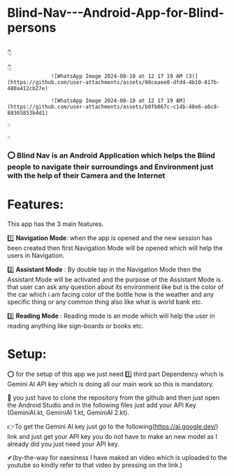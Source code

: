 ﻿# Blind-Nav---Android-App-for-Blind-persons

                                                                           👇
                                                                           👇
                  ![WhatsApp Image 2024-08-10 at 12 17 19 AM (3)](https://github.com/user-attachments/assets/08ceaee8-dfd4-4b10-817b-480a412cb27e)  

                  ![WhatsApp Image 2024-08-10 at 12 17 19 AM](https://github.com/user-attachments/assets/b0fb067c-c14b-48e6-a6c8-88365853b4d1)
                                                                           ☝
                                                                           ☝


### ⭕ Blind Nav is an Android Application which helps the Blind people to navigate their surroundings and Environment just with the help of their Camera and the Internet 

# Features:

This app has the 3 main features.


1️⃣ **Navigation Mode**: when the app is opened and the new session has been created then first Navigation Mode will be opened which will help the users in Navigation.


2️⃣ **Assistant Mode** : By double tap in the Navigation Mode then the Assistant Mode will be activated and the purpose of the Assistant Mode is that user can ask any question about its 
environment like but is the color of the car which i am facing color of the bottle how is the weather and any specific thing or any common thing also like what is world bank etc.


3️⃣ **Reading Mode** : Reading mode is an mode which will help the user in reading anything like sign-boards or books etc.




# Setup:



⭕ for the setup of this app we just need 1️⃣ third part Dependency which is Gemini AI API key which is doing all our main work so this is mandatory.

🔎 you just have to clone the repository from the github and then just open the Android Studio and in the following files just add your API Key (GeminiAI.kt, GeminiAI 1.kt, GeminiAI 2.kt).


👉To get the Gemini AI key just go to the following(https://ai.google.dev/) link and just get your API key you do not have to make an new model as I already did you just need your API key.


✔(by-the-way for eaesiness I have maked an video which is uploaded to the youtube so kindly refer to that video by pressing on the link.)

